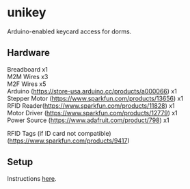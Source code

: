 # unikey
Arduino-enabled keycard access for dorms.

## Hardware
Breadboard x1 <br>
M2M Wires x3<br>
M2F Wires x5<br>
Arduino (https://store-usa.arduino.cc/products/a000066) x1 <br>
Stepper Motor (https://www.sparkfun.com/products/13656) x1 <br>
RFID Reader(https://www.sparkfun.com/products/11828) x1<br>
Motor Driver (https://www.sparkfun.com/products/12779) x1<br>
Power Source (https://www.adafruit.com/product/798) x1

RFID Tags (if ID card not compatible) (https://www.sparkfun.com/products/9417)

## Setup
Instructions [here](https://medium.com/@gkswamy98/unikey-arduino-enabled-keycard-access-for-dorms-f1a73e726498). 
